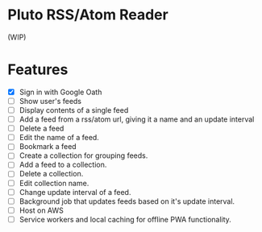# Pluto RSS/Atom Reader
(WIP)

# Features  
- [x] Sign in with Google Oath
- [ ] Show user's feeds
- [ ] Display contents of a single feed
- [ ] Add a feed from a rss/atom url, giving it a name and an update interval
- [ ] Delete a feed
- [ ] Edit the name of a feed.
- [ ] Bookmark a feed
- [ ] Create a collection for grouping feeds.
- [ ] Add a feed to a collection.
- [ ] Delete a collection.
- [ ] Edit collection name.
- [ ] Change update interval of a feed.
- [ ] Background job that updates feeds based on it's update interval.
- [ ] Host on AWS
- [ ] Service workers and local caching for offline PWA functionality.
